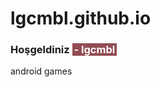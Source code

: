 # lgcmbl.github.io

<h3>Hoşgeldiniz <span style="background-color: #914c53; color: #ffffff; padding: 0 3px;">- lgcmbl</span></h3>
android games
